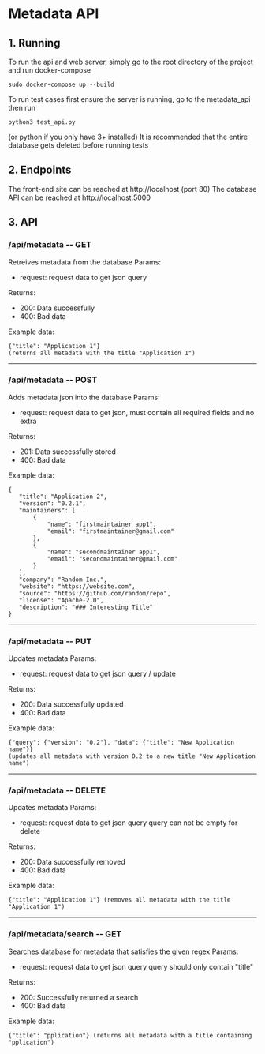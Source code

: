 # Metadata API

## 1. Running
To run the api and web server, simply go to the root directory of the project and run docker-compose
```
sudo docker-compose up --build
```
To run test cases first ensure the server is running, go to the metadata_api then run
```
python3 test_api.py
```
(or python if you only have 3+ installed)
It is recommended that the entire database gets deleted before running tests 

## 2. Endpoints
The front-end site can be reached at http://localhost (port 80)
The database API can be reached at http://localhost:5000

## 3. API
### /api/metadata -- GET
Retreives metadata from the database
Params:
* request: request data to get json query

Returns:
* 200: Data successfully 
* 400: Bad data

Example data:
```
{"title": "Application 1"} 
(returns all metadata with the title "Application 1")
```
---
### /api/metadata -- POST
Adds metadata json into the database
Params:
* request: request data to get json, must contain all
required fields and no extra

Returns:
* 201: Data successfully stored
* 400: Bad data

 Example data:
 ```
{
	"title": "Application 2",
	"version": "0.2.1",
	"maintainers": [
		{
			"name": "firstmaintainer app1",
			"email": "firstmaintainer@gmail.com"
		},
		{
			"name": "secondmaintainer app1",
			"email": "secondmaintainer@gmail.com"
		}
	],
	"company": "Random Inc.",
	"website": "https://website.com",
	"source": "https://github.com/random/repo",
	"license": "Apache-2.0",
	"description": "### Interesting Title"
}
```
---
### /api/metadata -- PUT
Updates metadata
Params:
* request: request data to get json query / update

Returns:
* 200: Data successfully updated
* 400: Bad data

Example data:
```
{"query": {"version": "0.2"}, "data": {"title": "New Application name"}}
(updates all metadata with version 0.2 to a new title "New Application name")
```
---
### /api/metadata -- DELETE
Updates metadata
Params:
* request: request data to get json query
		query can not be empty for delete

Returns:
* 200: Data successfully removed
* 400: Bad data

Example data:
```
{"title": "Application 1"} (removes all metadata with the title "Application 1")
```
---
### /api/metadata/search -- GET
Searches database for metadata that satisfies the given regex
Params:
* request: request data to get json query
 query should only contain "title"

Returns:
* 200: Successfully returned a search
* 400: Bad data

 Example data:
 ```
{"title": "pplication"} (returns all metadata with a title containing "pplication")
```

